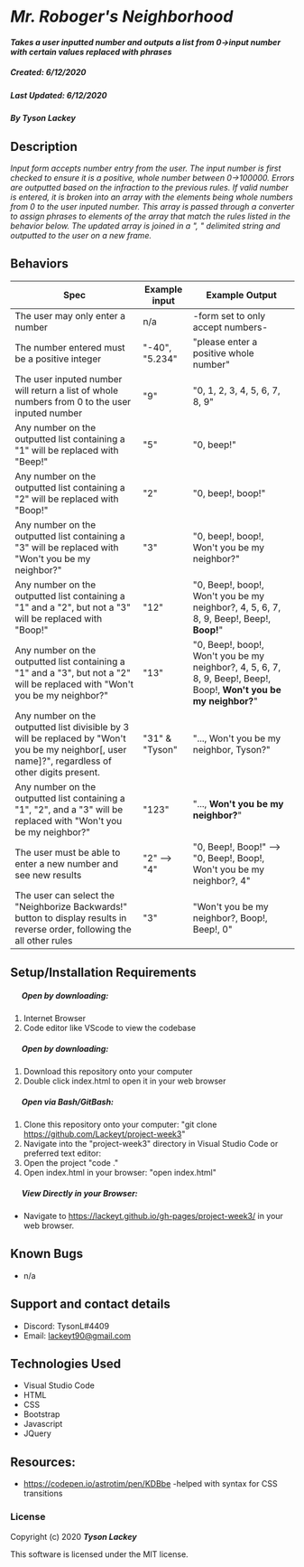 #  _Mr. Roboger's Neighborhood_

#### _Takes a user inputted number and outputs a list from 0->input number with certain values replaced with phrases_
##### __Created:__ 6/12/2020
##### __Last Updated:__ 6/12/2020 
##### By _**Tyson Lackey**_  

## Description

_Input form accepts number entry from the user. The input number is first checked to ensure it is a positive, whole number between 0->100000. Errors are outputted based on the infraction to the previous rules. If valid number is entered, it is broken into an array with the elements being whole numbers from 0 to the user inputed number. This array is passed through a converter to assign phrases to elements of the array that match the rules listed in the behavior below. The updated array is joined in a ", " delimited string and outputted to the user on a new frame._

## Behaviors

| Spec| Example input | Example Output
| ----------- | ----------- | ----------- |
| The user may only enter a number | n/a | -form set to only accept numbers- |
| The number entered must be a positive integer | "-40", "5.234" | "please enter a positive whole number" |
| The user inputed number will return a list of whole numbers from 0 to the user inputed number | "9" | "0, 1, 2, 3, 4, 5, 6, 7, 8, 9" |
| Any number on the outputted list containing a "1" will be replaced with "Beep!" | "5" | "0, beep!" |
| Any number on the outputted list containing a "2" will be replaced with "Boop!" | "2" | "0, beep!, boop!" |
| Any number on the outputted list containing a "3" will be replaced with "Won't you be my neighbor?" | "3" | "0, beep!, boop!, Won't you be my neighbor?"  |
| Any number on the outputted list containing a "1" and a "2", but not a "3" will be replaced with "Boop!" | "12" | "0, Beep!, boop!, Won't you be my neighbor?, 4, 5, 6, 7, 8, 9, Beep!, Beep!, **Boop!**" |
| Any number on the outputted list containing a "1" and a "3", but not a "2" will be replaced with "Won't you be my neighbor?" | "13" | "0, Beep!, boop!, Won't you be my neighbor?, 4, 5, 6, 7, 8, 9, Beep!, Beep!, Boop!, **Won't you be my neighbor?**" |
| Any number on the outputted list divisible by 3 will be replaced by "Won't you be my neighbor[, user name]?", regardless of other digits present. | "31" & "Tyson" | "..., Won't you be my neighbor, Tyson?" |
Any number on the outputted list containing a "1", "2", and a "3" will be replaced with "Won't you be my neighbor?" | "123" | "..., **Won't you be my neighbor?**" |
| The user must be able to enter a new number and see new results | "2" --> "4" | "0, Beep!, Boop!" --> "0, Beep!, Boop!, Won't you be my neighbor?, 4" |
| The user can select the "Neighborize Backwards!" button to display results in reverse order, following the all other rules | "3" | "Won't you be my neighbor?, Boop!, Beep!, 0" |




## Setup/Installation Requirements

##### &nbsp;&nbsp;&nbsp;&nbsp;&nbsp;&nbsp;Open by downloading:
1. Internet Browser
2. Code editor like VScode to view the codebase

##### &nbsp;&nbsp;&nbsp;&nbsp;&nbsp;&nbsp;Open by downloading:

1. Download this repository onto your computer
2. Double click index.html to open it in your web browser

##### &nbsp;&nbsp;&nbsp;&nbsp;&nbsp;&nbsp;Open via Bash/GitBash:

1. Clone this repository onto your computer:
    "git clone https://github.com/Lackeyt/project-week3"
2. Navigate into the "project-week3" directory in Visual Studio Code or preferred text editor:
3. Open the project
    "code ."
3. Open index.html in your browser:
    "open index.html"

##### &nbsp;&nbsp;&nbsp;&nbsp;&nbsp;&nbsp;View Directly in your Browser:

* Navigate to https://lackeyt.github.io/gh-pages/project-week3/ in your web browser.

## Known Bugs

* n/a

## Support and contact details

* Discord: TysonL#4409
* Email: lackeyt90@gmail.com


## Technologies Used

* Visual Studio Code
* HTML
* CSS
* Bootstrap
* Javascript
* JQuery

## Resources:

* https://codepen.io/astrotim/pen/KDBbe -helped with syntax for CSS transitions

### License

Copyright (c) 2020 **_Tyson Lackey_**

This software is licensed under the MIT license.
